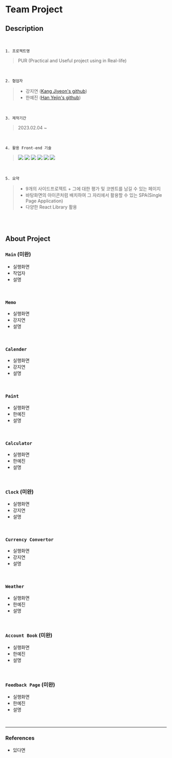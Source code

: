 # Team Project

## Description

<br>

`1. 프로젝트명`

> PUR (Practical and Useful project using in Real-life)

<br>

`2. 협업자`

> * 강지연 ([Kang Jiyeon's github](https://github.com/Kang-Jiyeon))
> * 한예진 ([Han Yejin's github](https://github.com/Yejin-Han))

<br>

`3. 제작기간`

> 2023.02.04 ~

<br>

`4. 활용 Front-end 기술`

> <img src="https://img.shields.io/badge/HTML5-E34F26?style=flat&logo=HTML5&logoColor=white" /> <img src="https://img.shields.io/badge/CSS3-1572B6?style=flat&logo=CSS3&logoColor=white" /> <img src="https://img.shields.io/badge/Sass-CC6699?style=flat&logo=Sass&logoColor=white" /> <img src="https://img.shields.io/badge/Javascript-F7DF1E?style=flat&logo=Javascript&logoColor=white" /> <img src="https://img.shields.io/badge/React-61DAFB?style=flat&logo=React&logoColor=white" /> <img src="https://img.shields.io/badge/React%20Router-CA4245?style=flat&logo=React%20Router&logoColor=white" />

<br>

`5. 요약`

> * 9개의 사이드프로젝트 + 그에 대한 평가 및 코멘트를 남길 수 있는 페이지
> * 바탕화면의 아이콘처럼 배치하여 그 자리에서 활용할 수 있는 SPA(Single Page Application)
> * 다양한 React Library 활용

<br>
<br>

## About Project

### `Main` (미완)
- 실행화면
- 작업자
- 설명

<br>

### `Memo`
- 실행화면
- 강지연
- 설명

<br>

### `Calender`
- 실행화면
- 강지연
- 설명

<br>

### `Paint`
- 실행화면
- 한예진
- 설명

<br>

### `Calculator`
- 실행화면
- 한예진
- 설명

<br>

### `Clock` (미완)
- 실행화면
- 강지연
- 설명

<br>

### `Currency Convertor`
- 실행화면
- 강지연
- 설명

<br>

### `Weather`
- 실행화면
- 한예진
- 설명

<br>

### `Account Book` (미완)
- 실행화면
- 한예진
- 설명

<br>

### `Feedback Page` (미완)
- 실행화면
- 한예진
- 설명

<br>

***

### References

- 있다면
